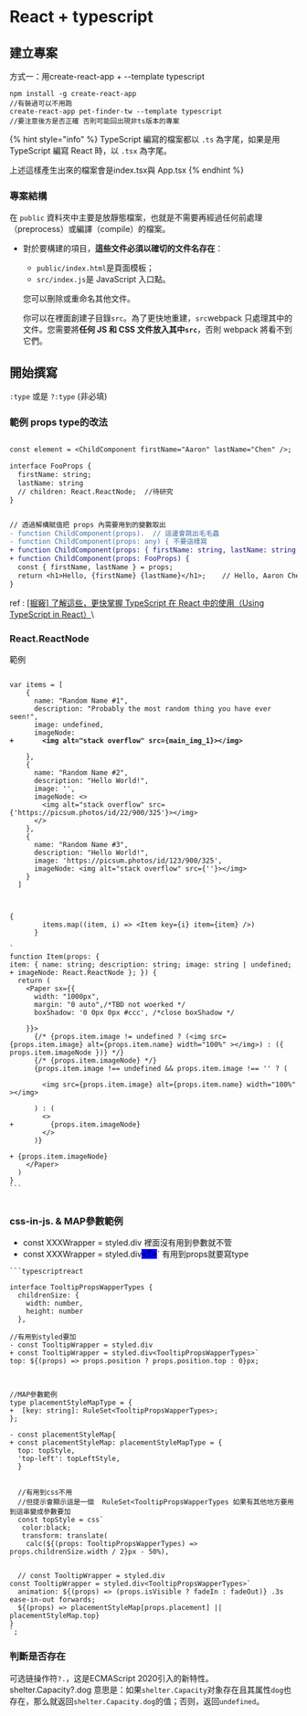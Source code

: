 # React + typescript

## 建立專案

方式一：用create-react-app + --template typescript

```
npm install -g create-react-app 
//有裝過可以不用跑
create-react-app pet-finder-tw --template typescript
//要注意後方是否正確 否則可能回出現非ts版本的專案

```

{% hint style="info" %}
TypeScript 編寫的檔案都以 `.ts` 為字尾，如果是用 TypeScript 編寫 React 時，以 `.tsx` 為字尾。

上述這樣產生出來的檔案會是index.tsx與 App.tsx
{% endhint %}

### 專案結構

在 `public` 資料夾中主要是放靜態檔案，也就是不需要再經過任何前處理（preprocess）或編譯（compile）的檔案。

*   對於要構建的項目，**這些文件必須以確切的文件名存在**：

    * `public/index.html`是頁面模板；
    * `src/index.js`是 JavaScript 入口點。

    您可以刪除或重命名其他文件。

    你可以在裡面創建子目錄`src`。為了更快地重建，`src`webpack 只處理其中的文件。您需要將**任何 JS 和 CSS 文件放入其中`src`**，否則 webpack 將看不到它們。



##



## 開始撰寫

`:type` 或是 `?:type` (非必填)

### 範例 props type的改法

```diff

const element = <ChildComponent firstName="Aaron" lastName="Chen" />;

interface FooProps {
  firstName: string;
  lastName: string
  // children: React.ReactNode;  //待研究
}


// 透過解構賦值把 props 內需要用到的變數取出
- function ChildComponent(props).  // 這邊會跳出毛毛蟲
- function ChildComponent(props: any) { 不要這樣寫
+ function ChildComponent(props: { firstName: string, lastName: string }) { 
+ function ChildComponent(props: FooProps) {
  const { firstName, lastName } = props;
  return <h1>Hello, {firstName} {lastName}</h1>;    // Hello, Aaron Chen
}


```



ref : [\[掘竅\] 了解這些，更快掌握 TypeScript 在 React 中的使用（Using TypeScript in React）](https://pjchender.blogspot.com/2020/07/typescript-react-using-typescript-in.html)\


### React.ReactNode

範例

<pre class="language-diff"><code class="lang-diff">
var items = [
    {
      name: "Random Name #1",
      description: "Probably the most random thing you have ever seen!",
      image: undefined,
      imageNode:
<strong>+       &#x3C;img alt="stack overflow" src={main_img_1}>&#x3C;/img>
</strong>
    },
    {
      name: "Random Name #2",
      description: "Hello World!",
      image: '',
      imageNode: &#x3C;>
        &#x3C;img alt="stack overflow" src={'https://picsum.photos/id/22/900/325'}>&#x3C;/img>
      &#x3C;/>
    },
    {
      name: "Random Name #3",
      description: "Hello World!",
      image: 'https://picsum.photos/id/123/900/325',
      imageNode: &#x3C;img alt="stack overflow" src={''}>&#x3C;/img>
    }
  ]



{
        items.map((item, i) => &#x3C;Item key={i} item={item} />)
      }

`
function Item(props: { 
item: { name: string; description: string; image: string | undefined;
+ imageNode: React.ReactNode }; }) {
  return (
    &#x3C;Paper sx={{
      width: "1000px",
      margin: "0 auto",/*TBD not woerked */
      boxShadow: '0 0px 0px #ccc', /*close boxShadow */

    }}>
      {/* {props.item.image != undefined ? (&#x3C;img src={props.item.image} alt={props.item.name} width="100%" >&#x3C;/img>) : ({ props.item.imageNode })} */}
      {/* {props.item.imageNode} */}
      {props.item.image !== undefined &#x26;&#x26; props.item.image !== '' ? (

        &#x3C;img src={props.item.image} alt={props.item.name} width="100%" >&#x3C;/img>

      ) : (
        &#x3C;>
+         {props.item.imageNode}
        &#x3C;/>
      )}
      
+ {props.item.imageNode}
    &#x3C;/Paper>
  )
}
```

</code></pre>

### css-in-js. & MAP參數範例

* const XXXWrapper = styled.div 裡面沒有用到參數就不管
* const XXXWrapper = styled.div<mark style="background-color:blue;">\<T></mark>\` 有用到props就要寫type

<pre class="language-diff"><code class="lang-diff">```typescriptreact
<strong>
</strong>interface TooltipPropsWapperTypes {
  childrenSize: {
    width: number,
    height: number
  },

//有用到styled要加
- const TooltipWrapper = styled.div
+ const TooltipWrapper = styled.div&#x3C;TooltipPropsWapperTypes>`
top: ${(props) => props.position ? props.position.top : 0}px;



//MAP參數範例
type placementStyleMapType = {
+  [key: string]: RuleSet&#x3C;TooltipPropsWapperTypes>;
};

- const placementStyleMap{
+ const placementStyleMap: placementStyleMapType = {
  top: topStyle,
  'top-left': topLeftStyle,
  }
  

  //有用到css不用 
  //但提示會顯示這是一個  RuleSet&#x3C;TooltipPropsWapperTypes 如果有其他地方要用到這串變成參數要加
  const topStyle = css`
   color:black;
   transform: translate(
    calc(${(props: TooltipPropsWapperTypes) => props.childrenSize.width / 2}px - 50%),
  `
  
  // const TooltipWrapper = styled.div
const TooltipWrapper = styled.div&#x3C;TooltipPropsWapperTypes>`
  animation: ${(props) => (props.isVisible ? fadeIn : fadeOut)} .3s ease-in-out forwards;
  ${(props) => placementStyleMap[props.placement] || placementStyleMap.top}
}
`;
</code></pre>



### 判斷是否存在

可选链操作符`?.`，这是ECMAScript 2020引入的新特性。 shelter.Capacity?.dog 意思是：如果`shelter.Capacity`对象存在且其属性`dog`也存在，那么就返回`shelter.Capacity.dog`的值；否则，返回`undefined`。
